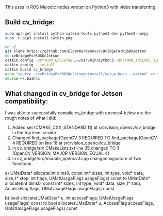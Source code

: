 This uses in ROS Melodic nodes wroten on Python3 with video transferring. 

## Build cv_bridge:

```bash
sudo apt-get install python-catkin-tools python3-dev python3-numpy
sudo -H pip3 install catkin_pkg

cd ~/
git clone https://github.com/EldarKurbanov/cvBridgeForROSOnJetson
cd cvBridgeForROSOnJetson
catkin config -DPYTHON_EXECUTABLE=/usr/bin/python3 -DPYTHON_INCLUDE_DIR=/usr/include/python3.6m -DPYTHON_LIBRARY=/usr/lib/aarch64-linux-gnu/libpython3.6m.so
catkin config --install
catkin build cv_bridge
echo "source ~/cvBridgeForROSOnJetson/install/setup.bash --extend" >> ~/.bashrc
source ~/.bashrc

```

## What changed in cv_bridge for Jetson compatibility:

I was able to successfully compile cv_bridge with opencv4 below are the rough notes of what i did:

1) Added set (CMAKE_CXX_STANDARD 11) at src/vision_opencv/cv_bridge in the top level cmake
2) Changed find_package(OpenCV 3 REQUIRED TO find_package(OpenCV 4 REQUIRED on line 18 at src/vision_opencv/cv_bridge
3) In cv_bridge/src CMakeLists.txt line 35 changed TO if (OpenCV_VERSION_MAJOR VERSION_EQUAL 4)
4) In cv_bridge/src/module_opencv3.cpp changed signature of two functions    

a) UMatData* allocate(int dims0, const int* sizes, int type, void* data, size_t* step, int flags, UMatUsageFlags usageFlags) const
   to
   UMatData* allocate(int dims0, const int* sizes, int type, void* data, size_t* step, AccessFlag flags, UMatUsageFlags usageFlags) const
    
b) bool allocate(UMatData* u, int accessFlags, UMatUsageFlags usageFlags) const
   to
   bool allocate(UMatData* u, AccessFlag accessFlags, UMatUsageFlags usageFlags) const
